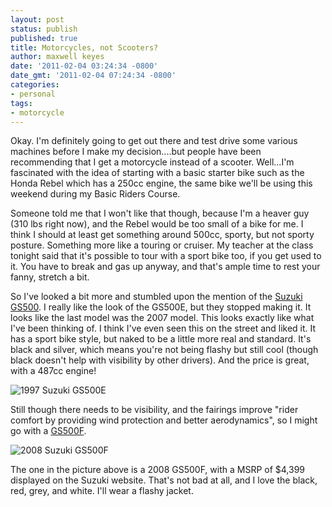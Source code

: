 ```yaml
---
layout: post
status: publish
published: true
title: Motorcycles, not Scooters?
author: maxwell keyes
date: '2011-02-04 03:24:34 -0800'
date_gmt: '2011-02-04 07:24:34 -0800'
categories:
- personal
tags:
- motorcycle
---
```


Okay. I'm definitely going to get out there and test drive some various machines before I make my decision....but
people have been recommending that I get a motorcycle instead of a scooter. Well...I'm fascinated with the idea of
starting with a basic starter bike such as the Honda Rebel which has a 250cc engine, the same bike we'll be using this
weekend during my Basic Riders Course.

Someone told me that I won't like that though, because I'm a heaver guy (310 lbs right now), and the Rebel would be
too small of a bike for me. I think I should at least get something around 500cc, sporty, but not sporty posture.
Something more like a touring or cruiser. My teacher at the class tonight said that it's possible to tour with a sport
bike too, if you get used to it. You have to break and gas up anyway, and that's ample time to rest your fanny,
stretch a bit.

So I've looked a bit more and stumbled upon the mention of the
[Suzuki GS500](http://en.wikipedia.org/wiki/Suzuki_GS500). I really like the look of the GS500E, but they stopped
making it. It looks like the last model was the 2007 model. This looks exactly like what I've been thinking of. I
think I've even seen this on the street and liked it. It has a sport bike style, but naked to be a little more real
and standard. It's black and silver, which means you're not being flashy but still cool (though black doesn't help
with visibility by other drivers). And the price is great, with a 487cc engine!

![1997 Suzuki GS500E](/assets/images/posts/1997-SuzukiGS500E.jpg "1997 Suzuki GS500E")

Still though there needs to be visibility, and the fairings improve "rider comfort by providing wind protection and
better aerodynamics", so I might go with a
[GS500F](http://suzukicycles.com/Product%20Lines/Cycles/Products/GS500F/2009/GS500F.aspx?category=sportbike).

![2008 Suzuki GS500F](/assets/images/posts/suzuki-GS500F.jpg "2008 Suzuki GS500F")

The one in the picture above is a 2008 GS500F, with a MSRP of $4,399 displayed on the Suzuki website. That's not bad
at all, and I love the black, red, grey, and white. I'll wear a flashy jacket.

